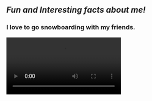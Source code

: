 ## *Fun and Interesting facts about me!*

### I love to go snowboarding with my friends.

![](/25178366_555720991427950_3406047479639048192_n.mp4)

